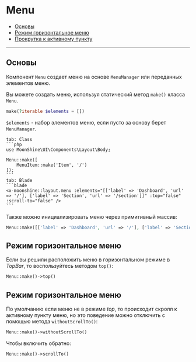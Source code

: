 # Menu

- [Основы](#basics)
- [Режим горизонтальное меню](#top)
- [Прокрутка к активному пункту](#scroll-to)

---

<a name="basics"></a>
## Основы

Компонент `Menu` создает меню на основе `MenuManager` или переданных элементов меню.

Вы можете создать меню, используя статический метод `make()` класса `Menu`.

```php
make(?iterable $elements = [])
```

`$elements` - набор элементов меню, если пусто за основу берет `MenuManager`.

~~~tabs
tab: Class
```php
use MoonShine\UI\Components\Layout\Body;

Menu::make([
    MenuItem::make('Item', '/')
]);
```
tab: Blade
```blade
<x-moonshine::layout.menu :elements="[['label' => 'Dashboard', 'url' => '/'], ['label' => 'Section', 'url' => '/section']]" :top="false" :scroll-to="false" />
```
~~~

Также можно инициализировать меню через примитивный массив:

```php
Menu::make([['label' => 'Dashboard', 'url' => '/'], ['label' => 'Section', 'url' => '/section']])
```

<a name="top"></a>
## Режим горизонтальное меню

Если вы решили расположить меню в горизонтальном режиме в *TopBar*, то воспользуйтесь методом `top()`:

```php
Menu::make()->top()
```

<a name="scroll-to"></a>
## Режим горизонтальное меню

По умолчанию если меню не в режиме *top*, то происходит скролл к активному пункту меню, но это поведение можно отключить с помощью метода `withoutScrollTo()`:

```php
Menu::make()->withoutScrollTo()
```

Чтобы включить обратно:

```php
Menu::make()->scrollTo()
```
